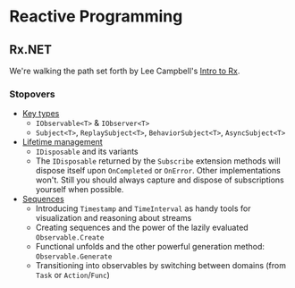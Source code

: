 # Reactive Programming

## Rx.NET

We're walking the path set forth by Lee Campbell's [Intro to Rx].

### Stopovers

* [Key types]
    * `IObservable<T>` & `IObserver<T>`
    * `Subject<T>`, `ReplaySubject<T>`, `BehaviorSubject<T>`, `AsyncSubject<T>`
* [Lifetime management]
    * `IDisposable` and its variants
    * The `IDisposable` returned by the `Subscribe` extension methods will dispose itself upon `OnCompleted` or `OnError`. Other implementations won't. Still you should always capture and dispose of subscriptions yourself when possible.
* [Sequences]
    * Introducing `Timestamp` and `TimeInterval` as handy tools for visualization and reasoning about streams
    * Creating sequences and the power of the lazily evaluated `Observable.Create`
    * Functional unfolds and the other powerful generation method: `Observable.Generate`
    * Transitioning into observables by switching between domains (from `Task` or `Action`/`Func`)

[Intro to Rx]: <http://introtorx.com/>
[Key types]: <https://github.com/panteamihai/workshop-rx/blob/master/RxWorkshop/KeyTypes.cs>
[Lifetime management]: <https://github.com/panteamihai/workshop-rx/blob/master/RxWorkshop/LifetimeManagement.cs>
[Sequences]: <https://github.com/panteamihai/workshop-rx/blob/master/RxWorkshop/Sequences.cs>